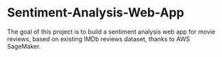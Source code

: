 # Sentiment-Analysis-Web-App
The goal of this project is to build a sentiment analysis web app for movie reviews, based on existing IMDb reviews dataset, thanks to AWS SageMaker.

